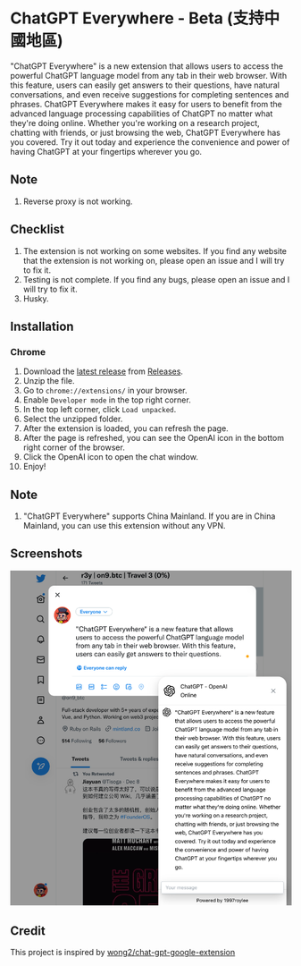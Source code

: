 # ChatGPT Everywhere - Beta (支持中國地區)

"ChatGPT Everywhere" is a new extension that allows users to access the powerful ChatGPT language model from any tab in their web browser. With this feature, users can easily get answers to their questions, have natural conversations, and even receive suggestions for completing sentences and phrases. ChatGPT Everywhere makes it easy for users to benefit from the advanced language processing capabilities of ChatGPT no matter what they're doing online. Whether you're working on a research project, chatting with friends, or just browsing the web, ChatGPT Everywhere has you covered. Try it out today and experience the convenience and power of having ChatGPT at your fingertips wherever you go.

## Note

1. Reverse proxy is not working.

## Checklist

1. The extension is not working on some websites. If you find any website that the extension is not working on, please open an issue and I will try to fix it.
2. Testing is not complete. If you find any bugs, please open an issue and I will try to fix it.
3. Husky.

## Installation

### Chrome

1. Download the [latest release](https://github.com/1997roylee/openai-chatgpt-everywhere-extension/releases) from [Releases](https://github.com/1997roylee/openai-chatgpt-everywhere-extension/releases).
2. Unzip the file.
3. Go to `chrome://extensions/` in your browser.
4. Enable `Developer mode` in the top right corner.
5. In the top left corner, click `Load unpacked`.
6. Select the unzipped folder.
7. After the extension is loaded, you can refresh the page.
8. After the page is refreshed, you can see the OpenAI icon in the bottom right corner of the browser.
9. Click the OpenAI icon to open the chat window.
10. Enjoy!

## Note

1. "ChatGPT Everywhere" supports China Mainland. If you are in China Mainland, you can use this extension without any VPN.

## Screenshots

![Alt text](screenshots.png 'Screenshots')

## Credit

This project is inspired by [wong2/chat-gpt-google-extension](https://github.com/wong2/chat-gpt-google-extension)
